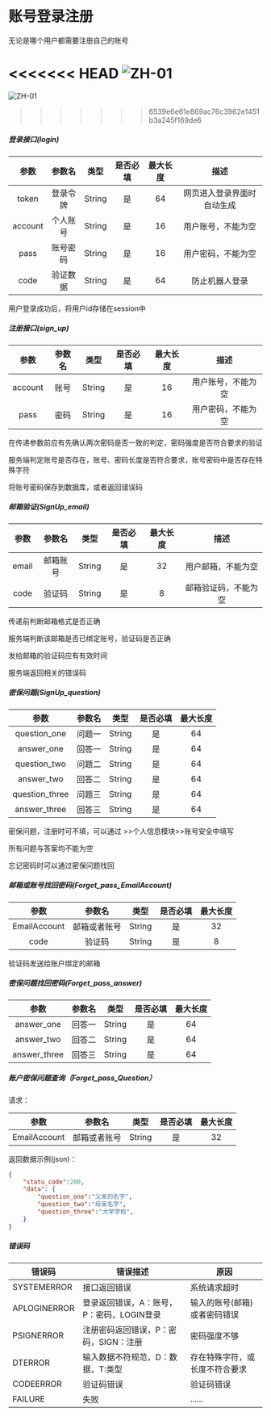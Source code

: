 # 账号登录注册
无论是哪个用户都需要注册自己的账号

<<<<<<< HEAD
![ZH-01](#)
=======
![ZH-01](https://github.com/zhongqianju/Outpatient/blob/master/doc/image/ZH-01.jpg)
>>>>>>> 6539e6e61e869ac76c3962e1451b3a245f169de6



##### 登录接口(login)

|  参数   |  参数名  |  类型  | 是否必填 | 最大长度 |            描述            |
| :-----: | :------: | :----: | :------: | :------: | :------------------------: |
|  token  | 登录令牌 | String |    是    |    64    | 网页进入登录界面时自动生成 |
| account | 个人账号 | String |    是    |    16    |     用户账号，不能为空     |
|  pass   | 账号密码 | String |    是    |    16    |     用户密码，不能为空     |
|  code   | 验证数据 | String |    是    |    64    |       防止机器人登录       |

用户登录成功后，将用户id存储在session中



##### 注册接口(sign_up)

|  参数   | 参数名 |  类型  | 是否必填 | 最大长度 |        描述        |
| :-----: | :----: | :----: | :------: | :------: | :----------------: |
| account |  账号  | String |    是    |    16    | 用户账号，不能为空 |
|  pass   |  密码  | String |    是    |    16    | 用户密码，不能为空 |

在传递参数前应有先确认两次密码是否一致的判定，密码强度是否符合要求的验证

服务端判定账号是否存在，账号、密码长度是否符合要求，账号密码中是否存在特殊字符

将账号密码保存到数据库，或者返回错误码



##### 邮箱验证(SignUp_email)

| 参数  |  参数名  |  类型  | 是否必填 | 最大长度 |         描述         |
| :---: | :------: | :----: | :------: | :------: | :------------------: |
| email | 邮箱账号 | String |    是    |    32    |  用户邮箱，不能为空  |
| code  |  验证码  | String |    是    |    8     | 邮箱验证码，不能为空 |

传递前判断邮箱格式是否正确

服务端判断该邮箱是否已绑定账号，验证码是否正确

发给邮箱的验证码应有有效时间

服务端返回相关的错误码



##### 密保问题(SignUp_question)

|      参数      | 参数名 |  类型  | 是否必填 | 最大长度 |
| :------------: | :----: | :----: | :------: | :------: |
|  question_one  | 问题一 | String |    是    |    64    |
|   answer_one   | 回答一 | String |    是    |    64    |
|  question_two  | 问题二 | String |    是    |    64    |
|   answer_two   | 回答二 | String |    是    |    64    |
| question_three | 问题三 | String |    是    |    64    |
|  answer_three  | 回答三 | String |    是    |    64    |

密保问题，注册时可不填，可以通过	>>个人信息模块>>账号安全中填写

所有问题与答案均不能为空

忘记密码时可以通过密保问题找回



##### 邮箱或账号找回密码(Forget_pass_EmailAccount)

|     参数     |    参数名    |  类型  | 是否必填 | 最大长度 |
| :----------: | :----------: | :----: | :------: | :------: |
| EmailAccount | 邮箱或者账号 | String |    是    |    32    |
|     code     |    验证码    | String |    是    |    8     |

验证码发送给账户绑定的邮箱



##### 密保问题找回密码(Forget_pass_answer)

|     参数     | 参数名 |  类型  | 是否必填 | 最大长度 |
| :----------: | :----: | :----: | :------: | :------: |
|  answer_one  | 回答一 | String |    是    |    64    |
|  answer_two  | 回答二 | String |    是    |    64    |
| answer_three | 回答三 | String |    是    |    64    |



##### 账户密保问题查询（Forget_pass_Question）

请求：

|     参数     |    参数名    |  类型  | 是否必填 | 最大长度 |
| :----------: | :----------: | :----: | :------: | :------: |
| EmailAccount | 邮箱或者账号 | String |    是    |    32    |

返回数据示例(json)：

```json
{
    "statu_code":200,
	"data": {
        "question_one":"父亲的名字",
        "question_two":"母亲名字",
        "question_three":"大学学校",
    }
}
```



##### 错误码

| 错误码       | 错误描述                                  | 原因                           |
| ------------ | ----------------------------------------- | ------------------------------ |
| SYSTEMERROR  | 接口返回错误                              | 系统请求超时                   |
| APLOGINERROR | 登录返回错误，A：账号，P：密码，LOGIN登录 | 输入的账号(邮箱)或者密码错误   |
| PSIGNERROR   | 注册密码返回错误，P：密码，SIGN：注册     | 密码强度不够                   |
| DTERROR      | 输入数据不符规范，D：数据，T:类型         | 存在特殊字符，或长度不符合要求 |
| CODEERROR    | 验证码错误                                | 验证码错误                     |
| FAILURE      | 失败                                      | ......                         |

